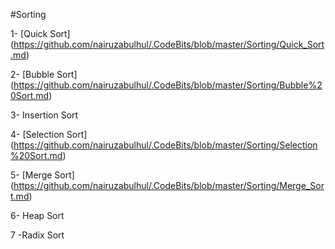 #Sorting


1- [Quick Sort] (https://github.com/nairuzabulhul/.CodeBits/blob/master/Sorting/Quick_Sort.md)

2- [Bubble Sort] (https://github.com/nairuzabulhul/.CodeBits/blob/master/Sorting/Bubble%20Sort.md)

3- Insertion Sort

4- [Selection Sort] (https://github.com/nairuzabulhul/.CodeBits/blob/master/Sorting/Selection%20Sort.md)

5- [Merge Sort] (https://github.com/nairuzabulhul/.CodeBits/blob/master/Sorting/Merge_Sort.md)

6- Heap Sort

7 -Radix Sort
